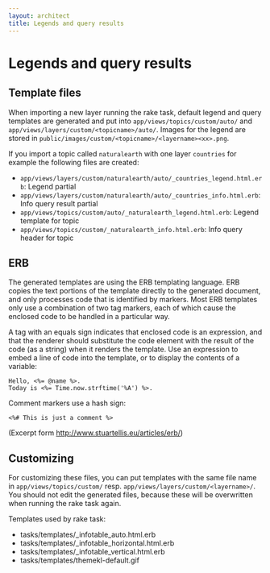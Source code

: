 ```yaml
---
layout: architect
title: Legends and query results
---
```


Legends and query results
=========================

Template files
--------------

When importing a new layer running the rake task, default legend and query templates are generated and put into `app/views/topics/custom/auto/` and `app/views/layers/custom/<topicname>/auto/`. Images for the legend are stored in `public/images/custom/<topicname>/<layername><xx>.png`.

If you import a topic called `naturalearth` with one layer `countries` for example the following files are created:

-   `app/views/layers/custom/naturalearth/auto/_countries_legend.html.erb`: Legend partial
-   `app/views/layers/custom/naturalearth/auto/_countries_info.html.erb`: Info query result partial
-   `app/views/topics/custom/auto/_naturalearth_legend.html.erb`:  Legend template for topic
-   `app/views/topics/custom/_naturalearth_info.html.erb`: Info query header for topic

ERB
---

The generated templates are using the ERB templating language. ERB copies the text portions of the template directly to the generated document, and only processes code that is identified by markers. Most ERB templates only use a combination of two tag markers, each of which cause the enclosed code to be handled in a particular way.

A tag with an equals sign indicates that enclosed code is an expression, and that the renderer should substitute the code element with the result of the code (as a string) when it renders the template. Use an expression to embed a line of code into the template, or to display the contents of a variable:

    Hello, <%= @name %>.
    Today is <%= Time.now.strftime('%A') %>.

Comment markers use a hash sign:

    <%# This is just a comment %>

(Excerpt form http://www.stuartellis.eu/articles/erb/)


Customizing
-----------

For customizing these files, you can put templates with the same file name in `app/views/topics/custom/` resp. `app/views/layers/custom/<layername>/`. You should not edit the generated files, because these will be overwritten when running the rake task again.

Templates used by rake task:
-    tasks/templates/_infotable_auto.html.erb
-    tasks/templates/_infotable_horizontal.html.erb
-    tasks/templates/_infotable_vertical.html.erb
-    tasks/templates/themekl-default.gif

<!--
More hints:

Achtung: für die Legendenbilder gibt es keinen auto-Ordner! Falls Bilder bearbeitet werden, sollen diese unter einem anderen Namen abgespeichert werden, ansonsten wird bei erneutem Ausführen des Rake-Tasks das Bild überschrieben!
Edit

Falls mit dem Rake-Task im Auto-Ordner ein Info-Abfrage File erstellt wird, dieses aber nicht angezeigt werden soll (auch nicht der Titel, falls das File leer ist), einfach ausserhalb des Auto-Ordners ein *_info_leer.html.erb File erstellen. Dies bewirkt, dass das im Auto-Ordner abgelegte File nicht angezeigt wird!

Falls in Info-Abfrage auf Felder zugegriffen werden soll, welche in map-File nicht in wms_include_items aufgeführt sind, so müssen diese in der Layers-Tabelle in den Feldern ident_fields und alias_fields angegeben sein, damit sie für Info-Abfrage verwendet werden können.

Der Layertitel in der Infoabfrage kann im DB-Feld (Tabelle Layers) "title" überschrieben werden!

-->

<!--
Problematische DB-Spaltennamen

Es gibt Probleme beim Identify auf Tabellen mit bestimmten Spaltennamen.
Teilweise gibt es ein Workaround, z.B. bei Spaltennamen 'id' (bei den Ident- und Alias-Fields auch "id" angeben), bei anderen
muss die Spalte in der DB umbenannt werden.

Liste der reservierten Spaltennamen:
class
created_at
created_on
updated_at
updated_on
lock_version
id
#{table_name}_count
attribute
-->

<!--
Abfrage von Attributen eines anderen Layers

Bsp. AV-Karten
Abfrage von Attributen des Layers "Bodenbedeckungsfläche innerhalb Liegenschaft" im Layer "Bodenbedeckung":

<%= @results.last[1].first.flaechexy %>

last= letzter layer. Oder [5] statt .last (=das fünfte an dieser Stelle gefundene Feature. Achtung: falls an dieser Stelle nur Features aus 2 Layers vorkommen, gibt es ein Problem...)
[1] = 0=layer, 1=features, 2=bbox
first= das erste aus der features liste

Alle Layernamen auflisten: <%# Alle Layernamen auflisten: @results.collect{|r| r0.title }.inspect %>
-->
